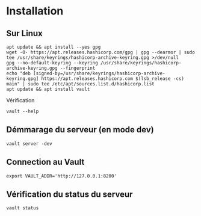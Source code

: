  # Installation


## Sur Linux
```
apt update && apt install --yes gpg
wget -O- https://apt.releases.hashicorp.com/gpg | gpg --dearmor | sudo tee /usr/share/keyrings/hashicorp-archive-keyring.gpg >/dev/null
gpg --no-default-keyring --keyring /usr/share/keyrings/hashicorp-archive-keyring.gpg --fingerprint
echo "deb [signed-by=/usr/share/keyrings/hashicorp-archive-keyring.gpg] https://apt.releases.hashicorp.com $(lsb_release -cs) main" | sudo tee /etc/apt/sources.list.d/hashicorp.list
apt update && apt install vault
```

Vérification

```
vault --help
```

## Démmarage du serveur (en mode dev)

```
vault server -dev
```

## Connection au Vault

```
export VAULT_ADDR='http://127.0.0.1:8200'
```

## Vérification du status du serveur

```
vault status
```

